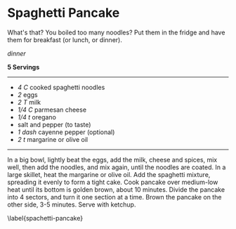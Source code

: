 # Spaghetti Pancake

What's that? You boiled too many noodles? Put them in the fridge and have them
for breakfast (or lunch, or dinner).

*dinner*

**5 Servings**

---

- *4 C* cooked spaghetti noodles
- *2* eggs
- *2 T* milk
- *1/4 C* parmesan cheese
- *1/4 t* oregano
- salt and pepper (to taste)
- *1 dash* cayenne pepper (optional)
- *2 t* margarine or olive oil

---

In a big bowl, lightly beat the eggs, add the milk, cheese and spices, mix well,
then add the noodles, and mix again, until the noodles are coated. In a large
skillet, heat the margarine or olive oil. Add the spaghetti mixture, spreading
it evenly to form a tight cake. Cook pancake over medium-low heat until its
bottom is golden brown, about 10 minutes. Divide the pancake into 4 sectors, and
turn it one section at a time. Brown the pancake on the other side, 3-5 minutes.
Serve with ketchup.


\label{spachetti-pancake}
